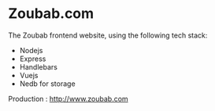 # Zoubab.com

The Zoubab frontend website, using the following tech stack:
  - Nodejs
  - Express
  - Handlebars
  - Vuejs
  - Nedb for storage

Production : http://www.zoubab.com

